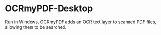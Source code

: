 # OCRmyPDF-Desktop
Run in Windows, OCRmyPDF adds an OCR text layer to scanned PDF files, allowing them to be searched.
